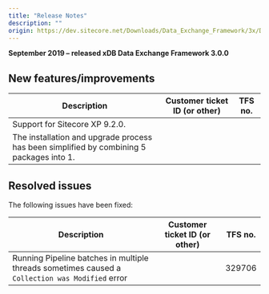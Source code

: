 ```yaml
---
title: "Release Notes"
description: ""
origin: https://dev.sitecore.net/Downloads/Data_Exchange_Framework/3x/Data_Exchange_Framework_300/Release_Notes
---
```


**September 2019 – released xDB Data Exchange Framework 3.0.0**

## New features/improvements

 | Description | Customer ticket ID (or other) | TFS no. |
 | --- | --- | --- |
 | ​​Support for Sitecore XP 9.2.0. |  |  |
 | The installation and upgrade process has been simplified by combining 5 packages into 1. |  |  |

## Resolved issues

The following issues have been fixed:

 | Description | Customer ticket ID (or other) | TFS no. |
 | --- | --- | --- |
 | Running Pipeline batches in multiple threads sometimes caused a `Collection was Modified` error |  | 329706 |